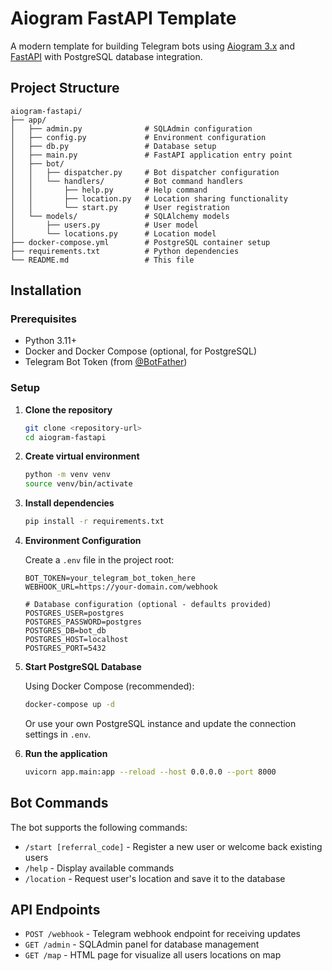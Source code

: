 # Aiogram FastAPI Template

A modern template for building Telegram bots using [Aiogram 3.x](https://docs.aiogram.dev/) and [FastAPI](https://fastapi.tiangolo.com/) with PostgreSQL database integration.

## Project Structure

```
aiogram-fastapi/
├── app/
│   ├── admin.py              # SQLAdmin configuration
│   ├── config.py             # Environment configuration
│   ├── db.py                 # Database setup
│   ├── main.py               # FastAPI application entry point
│   ├── bot/
│   │   ├── dispatcher.py     # Bot dispatcher configuration
│   │   └── handlers/         # Bot command handlers
│   │       ├── help.py       # Help command
│   │       ├── location.py   # Location sharing functionality
│   │       └── start.py      # User registration
│   └── models/               # SQLAlchemy models
│       ├── users.py          # User model
│       └── locations.py      # Location model
├── docker-compose.yml        # PostgreSQL container setup
├── requirements.txt          # Python dependencies
└── README.md                 # This file
```

## Installation

### Prerequisites

- Python 3.11+
- Docker and Docker Compose (optional, for PostgreSQL)
- Telegram Bot Token (from [@BotFather](https://t.me/BotFather))

### Setup

1. **Clone the repository**

   ```bash
   git clone <repository-url>
   cd aiogram-fastapi
   ```

2. **Create virtual environment**

   ```bash
   python -m venv venv
   source venv/bin/activate
   ```

3. **Install dependencies**

   ```bash
   pip install -r requirements.txt
   ```

4. **Environment Configuration**

   Create a `.env` file in the project root:

   ```env
   BOT_TOKEN=your_telegram_bot_token_here
   WEBHOOK_URL=https://your-domain.com/webhook

   # Database configuration (optional - defaults provided)
   POSTGRES_USER=postgres
   POSTGRES_PASSWORD=postgres
   POSTGRES_DB=bot_db
   POSTGRES_HOST=localhost
   POSTGRES_PORT=5432
   ```

5. **Start PostgreSQL Database**

   Using Docker Compose (recommended):

   ```bash
   docker-compose up -d
   ```

   Or use your own PostgreSQL instance and update the connection settings in `.env`.

6. **Run the application**
   ```bash
   uvicorn app.main:app --reload --host 0.0.0.0 --port 8000
   ```

## Bot Commands

The bot supports the following commands:

- `/start [referral_code]` - Register a new user or welcome back existing users
- `/help` - Display available commands
- `/location` - Request user's location and save it to the database

## API Endpoints

- `POST /webhook` - Telegram webhook endpoint for receiving updates
- `GET /admin` - SQLAdmin panel for database management
- `GET /map` - HTML page for visualize all users locations on map
